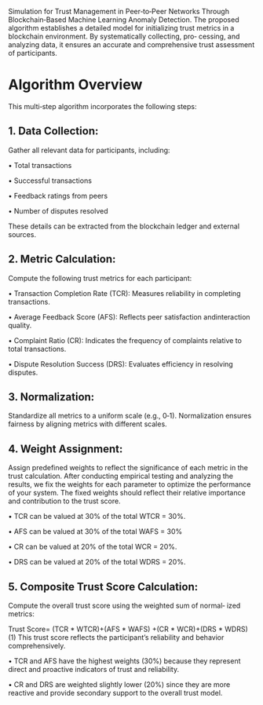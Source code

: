 Simulation for Trust Management in Peer‐to‐Peer Networks Through Blockchain‐Based Machine Learning Anomaly Detection. The proposed algorithm establishes a detailed model for initializing trust metrics in a blockchain environment. By systematically collecting, pro‐ cessing, and analyzing data, it ensures an accurate and comprehensive trust assessment of participants. 
 # Algorithm Overview
This multi‐step algorithm incorporates the following steps:

## 1. Data Collection:

Gather all relevant data for participants, including:

• Total transactions

• Successful transactions

• Feedback ratings from peers

• Number of disputes resolved

These details can be extracted from the blockchain ledger and
external sources.

## 2. Metric Calculation:

Compute the following trust metrics for each participant:

• Transaction Completion Rate (TCR): Measures reliability in completing transactions.

• Average Feedback Score (AFS): Reflects peer satisfaction andinteraction quality.

• Complaint Ratio (CR): Indicates the frequency of complaints relative to total transactions.

• Dispute Resolution Success (DRS): Evaluates efficiency in resolving disputes.

## 3. Normalization:

Standardize all metrics to a uniform scale (e.g., 0‐1). Normalization
ensures fairness by aligning metrics with different scales.
## 4. Weight Assignment:
Assign predefined weights to reflect the significance of each metric
in the trust calculation.
After conducting empirical testing and analyzing the results, we fix
the weights for each parameter to optimize the performance of your
system. The fixed weights should reflect their relative importance
and contribution to the trust score.

• TCR can be valued at 30% of the total WTCR = 30%.

• AFS can be valued at 30% of the total WAFS = 30%

• CR can be valued at 20% of the total WCR = 20%.

• DRS can be valued at 20% of the total WDRS = 20%.

## 5. Composite Trust Score Calculation:
Compute the overall trust score using the weighted sum of normal‐
ized metrics:

Trust Score= (TCR * WTCR)+(AFS * WAFS) +(CR * WCR)+(DRS * WDRS) (1)
This trust score reflects the participant’s reliability and behavior
comprehensively.

• TCR and AFS have the highest weights (30%) because they represent direct and proactive indicators of trust and reliability.

• CR and DRS are weighted slightly lower (20%) since they are more reactive and provide secondary support to the overall trust
model.
